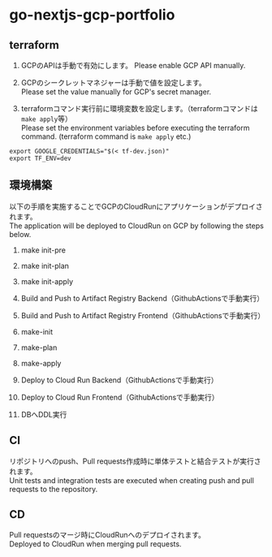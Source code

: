 # go-nextjs-gcp-portfolio

## terraform

1. GCPのAPIは手動で有効にします。 
   Please enable GCP API manually.　

2. GCPのシークレットマネジャーは手動で値を設定します。  
   Please set the value manually for GCP's secret manager.

3. terraformコマンド実行前に環境変数を設定します。（terraformコマンドは`make apply`等）  
   Please set the environment variables before executing the terraform command. (terraform command is `make apply` etc.)
```
export GOOGLE_CREDENTIALS="$(< tf-dev.json)"
export TF_ENV=dev
```

## 環境構築
以下の手順を実施することでGCPのCloudRunにアプリケーションがデプロイされます。  
The application will be deployed to CloudRun on GCP by following the steps below.

1. make init-pre

2. make init-plan

3. make init-apply

4. Build and Push to Artifact Registry Backend（GithubActionsで手動実行）

5. Build and Push to Artifact Registry Frontend（GithubActionsで手動実行）

6. make-init

7. make-plan

8. make-apply

9. Deploy to Cloud Run Backend（GithubActionsで手動実行）

10. Deploy to Cloud Run Frontend（GithubActionsで手動実行）

11. DBへDDL実行

## CI
リポジトリへのpush、Pull requests作成時に単体テストと結合テストが実行されます。  
Unit tests and integration tests are executed when creating push and pull requests to the repository.

## CD
Pull requestsのマージ時にCloudRunへのデプロイされます。  
Deployed to CloudRun when merging pull requests.